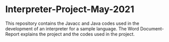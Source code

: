 # Interpreter-Project-May-2021
This repository contains the Javacc and Java codes used in the development of an interpreter for a sample language. 
The Word Document-Report explains the project and the codes used in the project.
